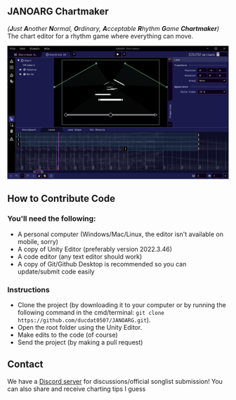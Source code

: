 ## JANOARG Chartmaker
*(**J**ust **A**nother **N**ormal, **O**rdinary, **A**cceptable **R**hythm **G**ame **Chartmaker**)*  
The chart editor for a rhythm game where everything can move.

![Previews/chartmaker.png](Previews/chartmaker.png)

## How to Contribute Code

### You'll need the following:
* A personal computer (Windows/Mac/Linux, the editor isn't available on mobile, sorry)
* A copy of Unity Editor (preferably version 2022.3.46)
* A code editor (any text editor should work)
* A copy of Git/Github Desktop is recommended so you can update/submit code easily

### Instructions
* Clone the project (by downloading it to your computer or by running the following command in the cmd/terminal: `git clone https://github.com/ducdat0507/JANOARG.git`).
* Open the root folder using the Unity Editor.
* Make edits to the code (of course)
* Send the project (by making a pull request)

## Contact
We have a [Discord server](https://discord.gg/vXJTPFQBHm) for discussions/official songlist submission! You can also share and receive charting tips I guess
